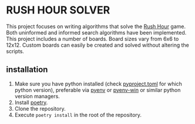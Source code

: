 # RUSH HOUR SOLVER
This project focuses on writing algorithms that solve the [Rush Hour](http://thinkfun.com/play-online/rush-hour/) game. Both uninformed and informed search algorithms have been implemented. This project includes a number of boards. Board sizes vary from 6x6 to 12x12. Custom boards can easily be created and solved without altering the scripts.

## installation
1. Make sure you have python installed (check [pyproject.toml](pyproject.toml) for which python version), preferable via [pyenv](https://github.com/pyenv/pyenv) or [pyenv-win](https://github.com/pyenv-win/pyenv-win) or similar python version managers.
2. Install [poetry](https://python-poetry.org).
3. Clone the repository.
4. Execute `poetry install` in the root of the repository.
   